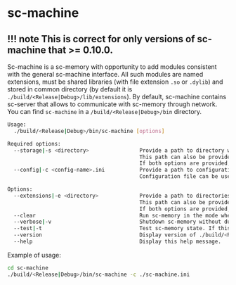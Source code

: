 # sc-machine

!!! note
    This is correct for only versions of sc-machine that >= 0.10.0.
---

Sc-machine is a sc-memory with opportunity to add modules consistent with the general sc-machine interface. All such modules are named extensions, must be shared libraries (with file extension `.so` or `.dylib`) and stored in common directory (by default it is `./build/<Release|Debug>/lib/extensions`). By default, sc-machine contains sc-server that allows to communicate with sc-memory through network. You can find `sc-machine` in a `/build/<Release|Debug>/bin` directory.

```sh
Usage:
  ./build/<Release|Debug>/bin/sc-machine [options]

Required options:
  --storage|-s <directory>                Provide a path to directory with knowledge base binaries. Knowledge base binaries should be generated by sc-builder binary.
                                          This path can also be provided via the `storage` option in the [sc-memory] group of the configuration file specified with --config|-c.
                                          If both options are provided, the value from --storage|-s takes precedence.
  --config|-c <config-name>.ini           Provide a path to configuration file. If `storage` option is not provided as argument, then this file should contain `storage` option in `[sc-memory]` group.
                                          Configuration file can be used to set additional (optional) options for ./build/<Release|Debug>/bin/sc-machine.

Options:
  --extensions|-e <directory>             Provide a path to directories containing extensions. Extensions should represent compiled dynamic libraries of agent sc-modules.
                                          This path can also be provided via the `extensions` option in the [sc-memory] group of the configuration file specified with --config|-c.
                                          If both options are provided, the value from --extensions|-e takes precedence.
  --clear                                 Run sc-memory in the mode when it overwrites existing knowledge base binaries.
  --verbose|-v                            Shutdown sc-memory without dumping its state into knowledge base binaries.
  --test|-t                               Test sc-memory state. If this flag is specified, sc-memory will be initialized and shutdown immediately.
  --version                               Display version of ./build/<Release|Debug>/bin/sc-machine.
  --help                                  Display this help message.
```

Example of usage:

```sh
cd sc-machine
./build/<Release|Debug>/bin/sc-machine -c ./sc-machine.ini
```
